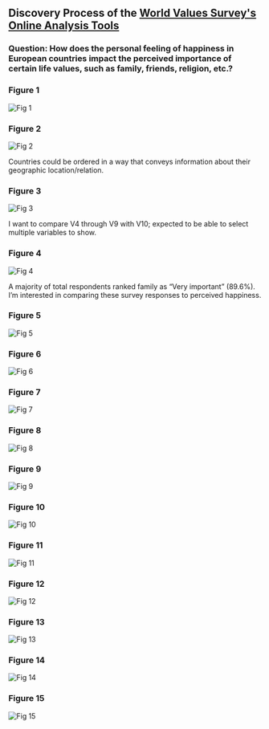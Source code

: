 ## Discovery Process of the [World Values Survey's Online Analysis Tools](http://www.worldvaluessurvey.org/WVSOnline.jsp)

### Question: How does the personal feeling of happiness in European countries impact the perceived importance of certain life values, such as family, friends, religion, etc.?

### Figure 1

![Fig 1](discovery1.png)

### Figure 2

![Fig 2](discovery2.png)

Countries could be ordered in a way that conveys information about their geographic location/relation. 

### Figure 3

![Fig 3](discovery3.png)

I want to compare V4 through V9 with V10;  expected to be able to select multiple variables to show.

### Figure 4

![Fig 4](discovery4.png)

A majority of total respondents ranked family as “Very important” (89.6%). I’m interested in comparing these survey responses to perceived happiness. 

### Figure 5

![Fig 5](discovery5.png)

### Figure 6

![Fig 6](discovery6.png)

### Figure 7

![Fig 7](discovery7.png)

### Figure 8

![Fig 8](discovery8.png)

### Figure 9

![Fig 9](discovery9.png)

### Figure 10

![Fig 10](discovery10.png)

### Figure 11

![Fig 11](discovery11.png)

### Figure 12

![Fig 12](discovery12.png)

### Figure 13

![Fig 13](discovery13.png)

### Figure 14

![Fig 14](discovery14.png)

### Figure 15

![Fig 15](discovery15.png)
